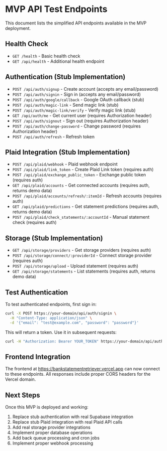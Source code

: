 # MVP API Test Endpoints

This document lists the simplified API endpoints available in the MVP deployment.

## Health Check
- `GET /health` - Basic health check
- `GET /api/health` - Additional health endpoint

## Authentication (Stub Implementation)
- `POST /api/auth/signup` - Create account (accepts any email/password)
- `POST /api/auth/signin` - Sign in (accepts any email/password)
- `POST /api/auth/google/callback` - Google OAuth callback (stub)
- `POST /api/auth/magic-link` - Send magic link (stub)
- `POST /api/auth/magic-link/verify` - Verify magic link (stub)
- `GET /api/auth/me` - Get current user (requires Authorization header)
- `POST /api/auth/signout` - Sign out (requires Authorization header)
- `POST /api/auth/change-password` - Change password (requires Authorization header)
- `POST /api/auth/refresh` - Refresh token

## Plaid Integration (Stub Implementation)
- `POST /api/plaid/webhook` - Plaid webhook endpoint
- `POST /api/plaid/link_token` - Create Plaid Link token (requires auth)
- `POST /api/plaid/exchange_public_token` - Exchange public token (requires auth)
- `GET /api/plaid/accounts` - Get connected accounts (requires auth, returns demo data)
- `POST /api/plaid/accounts/refresh/:itemId` - Refresh accounts (requires auth)
- `GET /api/plaid/predictions` - Get statement predictions (requires auth, returns demo data)
- `POST /api/plaid/check_statements/:accountId` - Manual statement check (requires auth)

## Storage (Stub Implementation)
- `GET /api/storage/providers` - Get storage providers (requires auth)
- `POST /api/storage/connect/:providerId` - Connect storage provider (requires auth)
- `POST /api/storage/upload` - Upload statement (requires auth)
- `GET /api/storage/statements` - List statements (requires auth, returns demo data)

## Test Authentication

To test authenticated endpoints, first sign in:

```bash
curl -X POST https://your-domain/api/auth/signin \
  -H "Content-Type: application/json" \
  -d '{"email": "test@example.com", "password": "password"}'
```

This will return a token. Use it in subsequent requests:

```bash
curl -H "Authorization: Bearer YOUR_TOKEN" https://your-domain/api/auth/me
```

## Frontend Integration

The frontend at https://bankstatementretriever.vercel.app can now connect to these endpoints. All responses include proper CORS headers for the Vercel domain.

## Next Steps

Once this MVP is deployed and working:

1. Replace stub authentication with real Supabase integration
2. Replace stub Plaid integration with real Plaid API calls
3. Add real storage provider integrations
4. Implement proper database operations
5. Add back queue processing and cron jobs
6. Implement proper webhook processing